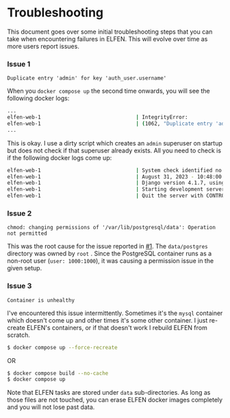 # Troubleshooting

This document goes over some initial troubleshooting steps that you can take when encountering failures in ELFEN. This will evolve over time as more users report issues.

### Issue 1

```
Duplicate entry 'admin' for key 'auth_user.username'
```

When you `docker compose up` the second time onwards, you will see the following docker logs:

```bash
...
elfen-web-1                               | IntegrityError:
elfen-web-1                               | (1062, "Duplicate entry 'admin' for key 'auth_user.username'")
...
```

This is okay. I use a dirty script which creates an `admin` superuser on startup but does not check if that superuser already exists. All you need to check is if the following docker logs come up:

```bash
elfen-web-1                               | System check identified no issues (0 silenced).
elfen-web-1                               | August 31, 2023 - 10:48:00
elfen-web-1                               | Django version 4.1.7, using settings 'ELFEN.settings'
elfen-web-1                               | Starting development server at http://0.0.0.0:8000/
elfen-web-1                               | Quit the server with CONTROL-C.
```

### Issue 2

```
chmod: changing permissions of '/var/lib/postgresql/data': Operation not permitted
```

This was the root cause for the issue reported in [#1](https://github.com/nikhilh-20/ELFEN/issues/1). The `data/postgres` directory was owned by `root` . Since the PostgreSQL container runs as a non-root user (`user: 1000:1000`), it was causing a permission issue in the given setup.

### Issue 3

```
Container is unhealthy
```

I've encountered this issue intermittently. Sometimes it's the `mysql` container which doesn't come up and other times it's some other container. I just re-create ELFEN's containers, or if that doesn't work I rebuild ELFEN from scratch.

```bash
$ docker compose up --force-recreate
```

OR

```bash
$ docker compose build --no-cache
$ docker compose up
```

Note that ELFEN tasks are stored under `data` sub-directories. As long as those files are not touched, you can erase ELFEN docker images completely and you will not lose past data.